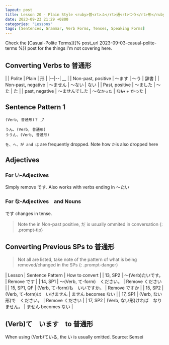 ```yaml
---
layout: post
title: Lesson 20 - Plain Style <ruby>普<rt>ふ</rt>通<rt>つう</rt>形</ruby>
date: 2023-09-23 21:29 +0800
categories: "Lessons"
tags: [Sentences, Grammar, Verb Forms, Tenses, Speaking Forms]
---
```


Check the [Casual-Polite Terms]({% post_url 2023-09-03-casual-polite-terms %}) post for the things I'm not covering here.

## Converting Verbs to 普通形

| | Polite | Plain | 形 |
|--|--| __ |
| Non-past, positive | 〜ます | 〜う | 辞書 |
| Non-past, negative | 〜ません | 〜ない | ない |
| Past, positive | 〜ました | 〜た | た |
| past, negative | 〜ませんでした | 〜な`かった` | な~~い~~ + かった |


## Sentence Pattern 1
```
(Verb, 普通形)？ ⤴

うん、(Verb, 普通形)
ううん、(Verb, 普通形)
```

`を、へ、が and は` are frequently dropped. Note how `か`is also dropped here

## Adjectives

### For い-Adjectives
Simply remove です. Also works with verbs ending in 〜たい

### For な-Adjectives　and Nouns
です changes in tense. 

> Note the in Non-past positive, だ is usually ommited in conversation
{: .prompt-tip}

## Converting Previous SPs to 普通形
> Not all are listed, take note of the pattern of what is being removed/changed in the SPs
{: .prompt-danger}

| Lesson | Sentence Pattern | How to convert |
| 13, SP2 | 〜(Verb)たいです。 | Remove です |
| 14, SP1 | 〜(Verb, て-form)　ください。 | Remove ください |
| 15, SP1, QF | (Verb, て-form)も　いいですか。 | Remove ですか |
| 15, SP2 | (Verb, て-form)は　いけません | ません becomes ない |
| 17, SP1 | (Verb, ない形)で　ください。 | Remove ください |
| 17, SP2 | (Verb, ない形)ければ　なりません。 | ません becomes ない |

## (Verb)て　います　to 普通形
When using (Verb)ている, the い is usually omitted. Source: Sensei
